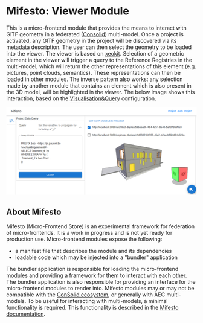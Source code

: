 # Mifesto: Viewer Module
This is a micro-frontend module that provides the means to interact with GlTF geometry in a federated ([Consolid](https://content.iospress.com/articles/semantic-web/sw233396)) multi-model. Once a project is activated, any GlTF geometry in the project will be discovered via its metadata description. The user can then select the geometry to be loaded into the viewer. The viewer is based on [xeokit](https://xeokit.io/). Selection of a geometric element in the viewer will trigger a query to the Reference Registries in the multi-model, which will return the other representations of this element (e.g. pictures, point clouds, semantics). These representations can then be loaded in other modules. The inverse pattern also works: any selection made by another module that contains an element which is also present in the 3D model, will be highlighted in the viewer. The below image shows this interaction, based on the [Visualisation&Query](https://raw.githubusercontent.com/AECOstore/RESOURCES/main/configurations/viz_query.ttl) configuration.

![3D viewer UI](public/module.png)

## About Mifesto
Mifesto (Micro-Frontend Store) is an experimental framework for federation of micro-frontends. It is a work in progress and is not yet ready for production use. Micro-frontend modules expose the following: 

* a manifest file that describes the module and its dependencies
* loadable code which may be injected into a "bundler" application

The bundler application is responsible for loading the micro-frontend modules and providing a framework for them to interact with each other. The bundler application is also responsible for providing an interface for the micro-frontend modules to render into. Mifesto modules may or may not be compatible with the [ConSolid ecosystem](https://content.iospress.com/articles/semantic-web/sw233396), or generally with AEC multi-models. To be useful for interacting with multi-models, a minimal functionality is required. This functionality is described in the [Mifesto documentation]().